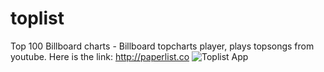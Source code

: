 toplist
=======
Top 100 Billboard charts - Billboard topcharts player, plays topsongs from youtube.
Here is the link: http://paperlist.co
![Toplist App](https://raw.githubusercontent.com/girishkumarkh/toplist/master/docs/img/picture.png)
